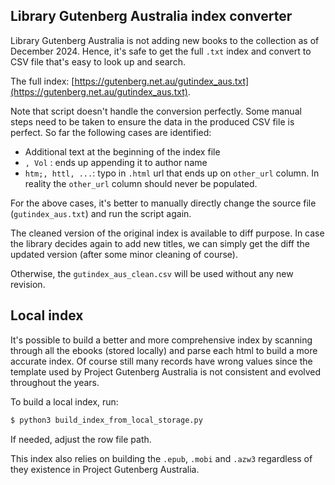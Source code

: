 ## Library Gutenberg Australia index converter

Library Gutenberg Australia is not adding new books to the collection as of December 2024.
Hence, it's safe to get the full `.txt` index and convert to CSV file that's easy to look up
and search.

The full index: [https://gutenberg.net.au/gutindex_aus.txt](https://gutenberg.net.au/gutindex_aus.txt).

Note that script doesn't handle the conversion perfectly. Some manual steps need to be taken to ensure
the data in the produced CSV file is perfect. So far the following cases are identified:

- Additional text at the beginning of the index file
- `, Vol` : ends up appending it to author name
- `htm;, httl, ...`: typo in `.html` url that ends up on `other_url` column. In reality the `other_url` column should never be populated.

For the above cases, it's better to manually directly change the source file (`gutindex_aus.txt`)
and run the script again.

The cleaned version of the original index is available to diff purpose. In case the library
decides again to add new titles, we can simply get the diff the updated version (after some minor cleaning of course).

Otherwise, the `gutindex_aus_clean.csv` will be used without any new revision.

## Local index

It's possible to build a better and more comprehensive index by scanning through all the ebooks (stored locally)
and parse each html to build a more accurate index. Of course still many records have wrong values
since the template used by Project Gutenberg Australia is not consistent and evolved throughout the years.

To build a local index, run:

```python
$ python3 build_index_from_local_storage.py
```

If needed, adjust the row file path.

This index also relies on building the `.epub`, `.mobi` and `.azw3` regardless of they existence
in Project Gutenberg Australia.